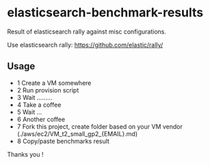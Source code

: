 # elasticsearch-benchmark-results
Result of elasticsearch rally against misc configurations.

Use elasticsearch rally: https://github.com/elastic/rally/

## Usage

- 1 Create a VM somewhere
- 2 Run provision script
- 3 Wait .........
- 4 Take a coffee
- 5 Wait ...
- 6 Another coffee
- 7 Fork this project, create folder based on your VM vendor (./aws/ec2/VM_t2_small_gp2_{EMAIL}.md)
- 8 Copy/paste benchmarks result

Thanks you !

